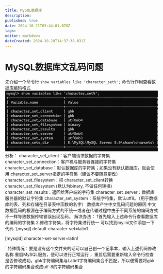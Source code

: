 ```yaml
---
title: MySQL数据库
description: 
published: true
date: 2024-10-21T05:44:01.078Z
tags: 
editor: markdown
dateCreated: 2024-10-20T14:37:38.831Z
---
```


# MySQL数据库文乱码问题
先介绍一个命令行
`show variables like 'character_set%';`
命令行作用查看数据库编码格式
![数据库字符集.png](/数据库字符集.png)
分析：
character_set_client：客户端请求数据的字符集
character_set_connection：客户机与服务器连接的字符集
character_set_database：默认数据库的字符集；如果没有默认数据库，就会使用 character_set_server指定的字符集（建议不要随意更改）
character_set_filesystem：把 character_set_client转换character_set_filesystem (默认为binary, 不做任何转换)
character_set_results：返回给客户端的字符集
character_set_server：数据库服务器的默认字符集
character_set_system：系统字符集，默认utf8。（用于数据库的表、列和存储在目录表中函数的名字）
数据库产生中文乱码问题的原因
中文数据乱码的根源在于编码方式的不统一或者在传输过程中由于不同系统的编码方式不一样导致数据传输错误出现乱码。
解决办法：
1首先输入上述命令行查看数据库的编码的字符集
2.修改字符集，将字符集进行统一
可以找到my.ini文件添加一下代码
`[mysql]
default-character-set=latin1

[mysqld]
character-set-server=latin1

`
特殊情况：要是没有这个文件夹的话可以自己创一个记事本，输入上述代码修改名称
重启MySQL服务，便可以进行正常运行
，重启后需要重新输入命令行检查是否修改成功，gbk字符编码集与Latin1字符编码集合不匹配，所以便需要将gbk的字符编码集合改成utf-8的字符编码集合